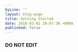 ```yaml
---
byLine: ''
layout: blog-page
title: Getting Started
date: 2018-03-01 20:07:30 +0000
published: false
---
```


### DO NOT EDIT